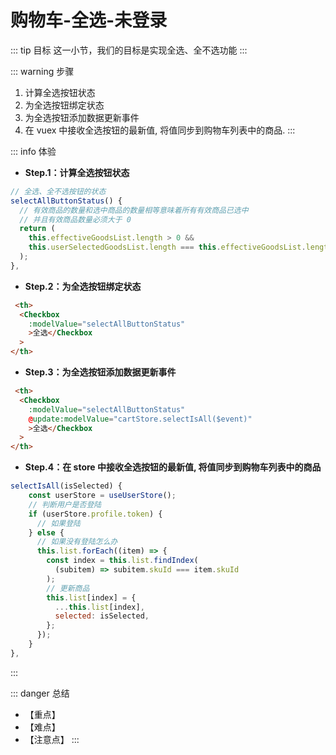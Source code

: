 # 购物车-全选-未登录

::: tip 目标
这一小节，我们的目标是实现全选、全不选功能
:::

::: warning 步骤

1. 计算全选按钮状态
2. 为全选按钮绑定状态
3. 为全选按钮添加数据更新事件
4. 在 vuex 中接收全选按钮的最新值, 将值同步到购物车列表中的商品.
:::

::: info 体验

* **Step.1：计算全选按钮状态**

```js
// 全选、全不选按钮的状态
selectAllButtonStatus() {
  // 有效商品的数量和选中商品的数量相等意味着所有有效商品已选中
  // 并且有效商品数量必须大于 0
  return (
    this.effectiveGoodsList.length > 0 &&
    this.userSelectedGoodsList.length === this.effectiveGoodsList.length
  );
},
```

* **Step.2：为全选按钮绑定状态**

```html
 <th>
  <Checkbox
    :modelValue="selectAllButtonStatus"
    >全选</Checkbox
  >
</th>
```

* **Step.3：为全选按钮添加数据更新事件**

```html
 <th>
  <Checkbox
    :modelValue="selectAllButtonStatus"
    @update:modelValue="cartStore.selectIsAll($event)"
    >全选</Checkbox
  >
</th>
```

* **Step.4：在 store 中接收全选按钮的最新值, 将值同步到购物车列表中的商品**

```js
selectIsAll(isSelected) {
    const userStore = useUserStore();
    // 判断用户是否登陆
    if (userStore.profile.token) {
      // 如果登陆
    } else {
      // 如果没有登陆怎么办
      this.list.forEach((item) => {
        const index = this.list.findIndex(
          (subitem) => subitem.skuId === item.skuId
        );
        // 更新商品
        this.list[index] = {
          ...this.list[index],
          selected: isSelected,
        };
      });
    }
},
```

:::

::: danger 总结

* 【重点】
* 【难点】
* 【注意点】
:::
